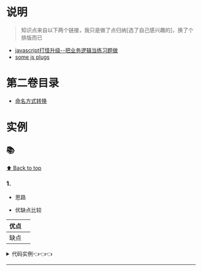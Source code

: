 # 说明
>知识点来自以下两个链接，我只是做了点归纳[选了自己感兴趣的]，换了个排版而已

+ [javascript打怪升级--把业务逻辑当练习题做](https://segmentfault.com/a/1190000012499256)
+ [some js plugs](https://github.com/Stevenzwzhai/plugs)

# 第二卷目录

* [命名方式转换](#)

# 实例


## 📚

[⬆ Back to top](#第二卷目录)

### 1.
+ 思路
>

+ 优缺点比较

|优点||
|--|--|
|缺点||




<details>
<summary>代码实例👈👈👈</summary>

```javascript
console.log('hahahah')
```
</details>

---





